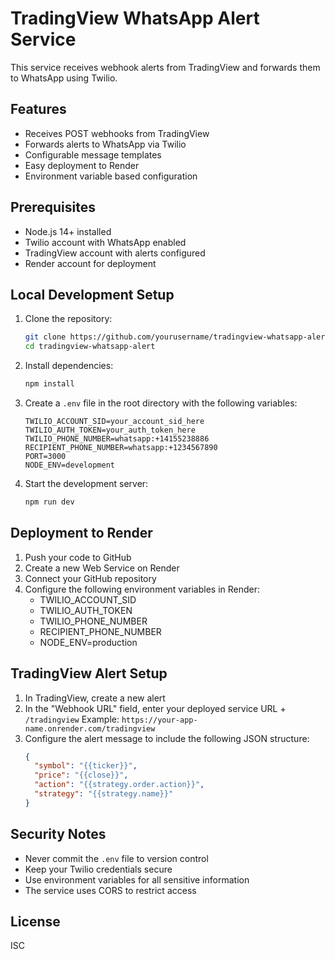 # TradingView WhatsApp Alert Service

This service receives webhook alerts from TradingView and forwards them to WhatsApp using Twilio.

## Features

- Receives POST webhooks from TradingView
- Forwards alerts to WhatsApp via Twilio
- Configurable message templates
- Easy deployment to Render
- Environment variable based configuration

## Prerequisites

- Node.js 14+ installed
- Twilio account with WhatsApp enabled
- TradingView account with alerts configured
- Render account for deployment

## Local Development Setup

1. Clone the repository:
   ```bash
   git clone https://github.com/yourusername/tradingview-whatsapp-alert.git
   cd tradingview-whatsapp-alert
   ```

2. Install dependencies:
   ```bash
   npm install
   ```

3. Create a `.env` file in the root directory with the following variables:
   ```
   TWILIO_ACCOUNT_SID=your_account_sid_here
   TWILIO_AUTH_TOKEN=your_auth_token_here
   TWILIO_PHONE_NUMBER=whatsapp:+14155238886
   RECIPIENT_PHONE_NUMBER=whatsapp:+1234567890
   PORT=3000
   NODE_ENV=development
   ```

4. Start the development server:
   ```bash
   npm run dev
   ```

## Deployment to Render

1. Push your code to GitHub
2. Create a new Web Service on Render
3. Connect your GitHub repository
4. Configure the following environment variables in Render:
   - TWILIO_ACCOUNT_SID
   - TWILIO_AUTH_TOKEN
   - TWILIO_PHONE_NUMBER
   - RECIPIENT_PHONE_NUMBER
   - NODE_ENV=production

## TradingView Alert Setup

1. In TradingView, create a new alert
2. In the "Webhook URL" field, enter your deployed service URL + `/tradingview`
   Example: `https://your-app-name.onrender.com/tradingview`
3. Configure the alert message to include the following JSON structure:
   ```json
   {
     "symbol": "{{ticker}}",
     "price": "{{close}}",
     "action": "{{strategy.order.action}}",
     "strategy": "{{strategy.name}}"
   }
   ```

## Security Notes

- Never commit the `.env` file to version control
- Keep your Twilio credentials secure
- Use environment variables for all sensitive information
- The service uses CORS to restrict access

## License

ISC
